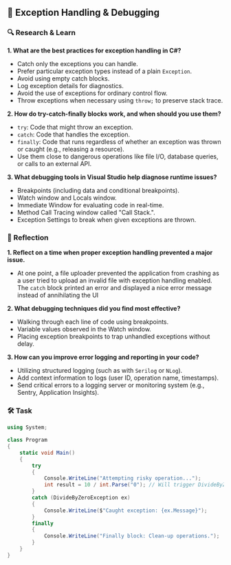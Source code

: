 ## 📌 Exception Handling & Debugging

### 🔍 Research & Learn

**1. What are the best practices for exception handling in C#?**

- Catch only the exceptions you can handle.
- Prefer particular exception types instead of a plain `Exception`.
- Avoid using empty catch blocks.
- Log exception details for diagnostics.
- Avoid the use of exceptions for ordinary control flow.
- Throw exceptions when necessary using `throw;` to preserve stack trace.

**2. How do try-catch-finally blocks work, and when should you use them?**

- `try`: Code that might throw an exception.
- `catch`: Code that handles the exception.
- `finally`: Code that runs regardless of whether an exception was thrown or caught (e.g., releasing a resource).
- Use them close to dangerous operations like file I/O, database queries, or calls to an external API.

**3. What debugging tools in Visual Studio help diagnose runtime issues?**

- Breakpoints (including data and conditional breakpoints).
- Watch window and Locals window.
- Immediate Window for evaluating code in real-time.
- Method Call Tracing window called "Call Stack.".
- Exception Settings to break when given exceptions are thrown.

### 📝 Reflection

**1. Reflect on a time when proper exception handling prevented a major issue.**

- At one point, a file uploader prevented the application from crashing as a user tried to upload an invalid file with exception handling enabled. The `catch` block printed an error and displayed a nice error message instead of annihilating the UI

**2. What debugging techniques did you find most effective?**

- Walking through each line of code using breakpoints.
- Variable values observed in the Watch window.
- Placing exception breakpoints to trap unhandled exceptions without delay.

**3. How can you improve error logging and reporting in your code?**

- Utilizing structured logging (such as with `Serilog` or `NLog`).
- Add context information to logs (user ID, operation name, timestamps).
- Send critical errors to a logging server or monitoring system (e.g., Sentry, Application Insights).

### 🛠️ Task

```csharp
using System;

class Program
{
    static void Main()
    {
        try
        {
            Console.WriteLine("Attempting risky operation...");
            int result = 10 / int.Parse("0"); // Will trigger DivideByZeroException
        }
        catch (DivideByZeroException ex)
        {
            Console.WriteLine($"Caught exception: {ex.Message}");
        }
        finally
        {
            Console.WriteLine("Finally block: Clean-up operations.");
        }
    }
}
```
